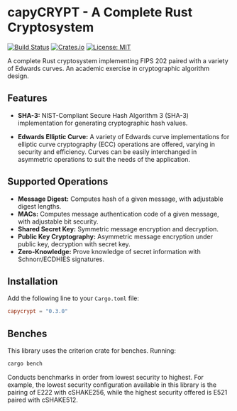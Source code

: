 # capyCRYPT - A Complete Rust Cryptosystem

[![Build Status](https://github.com/drcapybara/capyCRYPT-Rust/actions/workflows/rust.yml/badge.svg)](https://github.com/drcapybara/capyCRYPT-Rust/actions/workflows/rust.yml)
[![Crates.io](https://img.shields.io/crates/v/capycrypt?style=flat-square)](https://crates.io/crates/capycrypt)
[![License: MIT](https://img.shields.io/badge/License-MIT-yellow.svg)](https://github.com/drcapybara/capyCRYPT/blob/master/LICENSE.txt) 

A complete Rust cryptosystem implementing FIPS 202 paired with a variety of Edwards curves. An academic exercise in cryptographic algorithm design.

## Features
- **SHA-3:** NIST-Compliant Secure Hash Algorithm 3 (SHA-3) implementation for generating cryptographic hash values.

- **Edwards Elliptic Curve:** A variety of Edwards curve implementations for elliptic curve cryptography (ECC) operations are offered, varying in security and efficiency. Curves can be easily interchanged in asymmetric operations to suit the needs of the application.

## Supported Operations
- **Message Digest:** Computes hash of a given message, with adjustable digest lengths.
- **MACs:** Computes message authentication code of a given message, with adjustable bit security.
- **Shared Secret Key:** Symmetric message encryption and decryption.
- **Public Key Cryptography:** Asymmetric message encryption under public key, decryption with secret key.
- **Zero-Knowledge:** Prove knowledge of secret information with Schnorr/ECDHIES signatures.

## Installation
Add the following line to your `Cargo.toml` file:
```toml
capycrypt = "0.3.0"
```

## Benches
This library uses the criterion crate for benches. Running:
```bash
cargo bench
```
Conducts benchmarks in order from lowest security to highest. For example, the lowest security configuration available in this library is the pairing of E222 with cSHAKE256, while the highest security offered is E521 paired with cSHAKE512.
